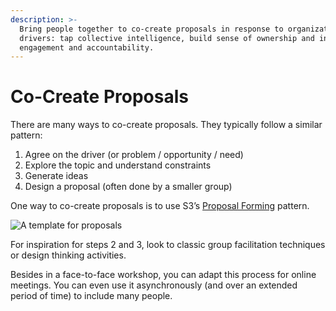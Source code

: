 ```yaml
---
description: >-
  Bring people together to co-create proposals in response to organizational
  drivers: tap collective intelligence, build sense of ownership and increase
  engagement and accountability.
---
```


# Co-Create Proposals

There are many ways to co-create proposals. They typically follow a similar pattern:

1. Agree on the driver (or problem / opportunity / need)
2. Explore the topic and understand constraints
3. Generate ideas
4. Design a proposal (often done by a smaller group)

One way to co-create proposals is to use S3’s [Proposal Forming](https://patterns.sociocracy30.org/proposal-forming.html) pattern.

![A template for proposals](https://patterns.sociocracy30.org/img/templates/proposal-template.png)

For inspiration for steps 2 and 3, look to classic group facilitation techniques or design thinking activities.

Besides in a face-to-face workshop, you can adapt this process for online meetings. You can even use it asynchronously (and over an extended period of time) to include many people.
